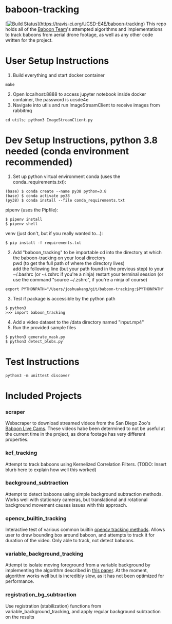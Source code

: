 # baboon-tracking
[[![Build Status](https://travis-ci.org/UCSD-E4E/baboon-tracking.svg?branch=master)](https://travis-ci.org/UCSD-E4E/baboon-tracking)](https://travis-ci.org/UCSD-E4E/baboon-tracking)
This repo holds all of the [Baboon Team](http://e4e.ucsd.edu/baboons-on-the-move)'s attempted algorithms and implementations to track baboons from aerial drone footage, as well as any other code written for the project.

# User Setup Instructions
1. Build everything and start docker container
```
make
```
2. Open localhost:8888 to access jupyter notebook inside docker container, the password is ucsde4e
3. Navigate into utils and run ImageStreamClient to receive images from rabbitmq
```
cd utils; python3 ImageStreamClient.py
```

# Dev Setup Instructions, python 3.8 needed (conda environment recommended)
1. Set up python virtual environment
conda (uses the conda_requirements.txt):
```
(base) $ conda create --name py38 python=3.8  
(base) $ conda activate py38
(py38) $ conda install --file conda_requirements.txt 
```

pipenv (uses the Pipfile):
```
$ pipenv install 
$ pipenv shell
```

venv (just don't, but if you really wanted to...):
```
$ pip install -f requirements.txt
```
2. Add "baboon_tracking" to be importable
cd into the directory at which the baboon-tracking on your local directory  
pwd (to get the full path of where the directory lives)  
add the following line (but your path found in the previous step) to your ~/.bashrc (or ~/.zshrc if you're a ninja) 
restart your terminal session (or use the command "source ~/.zshrc", if you're a ninja of course)  
```
export PYTHONPATH="/Users/joshuakang/git/baboon-tracking:$PYTHONPATH"
```
3. Test if package is accessible by the python path 
```
$ python3
>>> import baboon_tracking
```
4. Add a video dataset to the /data directory named "input.mp4"
5. Run the provided sample files
```
$ python3 generate_mask.py
$ python3 detect_blobs.py
```
# Test Instructions
```
python3 -m unittest discover
```
# Included Projects
### scraper
Webscraper to download streamed videos from the San Diego Zoo's [Baboon Live Cams](https://zoo.sandiegozoo.org/cams/baboon-cam). These videos habe been determined to not be useful at the current time in the project, as drone footage has very different properties.
### kcf_tracking
Attempt to track baboons using Kernelized Correlation Filters. (TODO: Insert blurb here to explain how well this worked)
### background_subtraction
Attempt to detect baboons using simple background subtraction methods. Works well with stationary cameras, but translational and rotational background movement causes issues with this approach.
### opencv_builtin_tracking
Interactive test of various common builtin [opencv tracking methods](https://www.learnopencv.com/object-tracking-using-opencv-cpp-python/). Allows user to draw bounding box around baboon, and attempts to track it for duration of the video. Only able to track, not detect baboons.
### variable_background_tracking
Attempt to isolate moving foreground from a variable background by implementing the algorithm described in [this paper](https://arxiv.org/abs/1706.02672). At the moment, algorithm works well but is incredibly slow, as it has not been optimized for performance.
### registration_bg_subtraction
Use registration (stabilization) functions from variable_background_tracking, and apply regular background subtraction on the results
